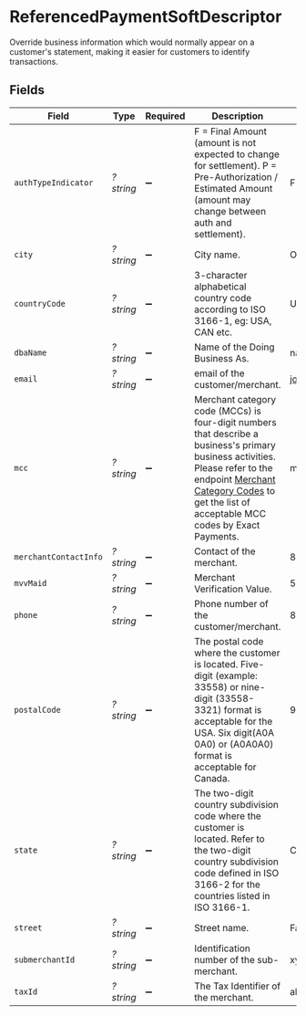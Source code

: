 # ReferencedPaymentSoftDescriptor

Override business information which would normally appear on a customer's statement, making it easier for customers to identify transactions.


## Fields

| Field                                                                                                                                                                                                                                                                | Type                                                                                                                                                                                                                                                                 | Required                                                                                                                                                                                                                                                             | Description                                                                                                                                                                                                                                                          | Example                                                                                                                                                                                                                                                              |
| -------------------------------------------------------------------------------------------------------------------------------------------------------------------------------------------------------------------------------------------------------------------- | -------------------------------------------------------------------------------------------------------------------------------------------------------------------------------------------------------------------------------------------------------------------- | -------------------------------------------------------------------------------------------------------------------------------------------------------------------------------------------------------------------------------------------------------------------- | -------------------------------------------------------------------------------------------------------------------------------------------------------------------------------------------------------------------------------------------------------------------- | -------------------------------------------------------------------------------------------------------------------------------------------------------------------------------------------------------------------------------------------------------------------- |
| `authTypeIndicator`                                                                                                                                                                                                                                                  | *?string*                                                                                                                                                                                                                                                            | :heavy_minus_sign:                                                                                                                                                                                                                                                   | F = Final Amount (amount is not expected to change for settlement). P = Pre-Authorization / Estimated Amount (amount may change between auth and settlement).                                                                                                        | F                                                                                                                                                                                                                                                                    |
| `city`                                                                                                                                                                                                                                                               | *?string*                                                                                                                                                                                                                                                            | :heavy_minus_sign:                                                                                                                                                                                                                                                   | City name.                                                                                                                                                                                                                                                           | Ontario                                                                                                                                                                                                                                                              |
| `countryCode`                                                                                                                                                                                                                                                        | *?string*                                                                                                                                                                                                                                                            | :heavy_minus_sign:                                                                                                                                                                                                                                                   | 3-character alphabetical country code according to ISO 3166-1, eg: USA, CAN etc.                                                                                                                                                                                     | USA                                                                                                                                                                                                                                                                  |
| `dbaName`                                                                                                                                                                                                                                                            | *?string*                                                                                                                                                                                                                                                            | :heavy_minus_sign:                                                                                                                                                                                                                                                   | Name of the Doing Business As.                                                                                                                                                                                                                                       | name                                                                                                                                                                                                                                                                 |
| `email`                                                                                                                                                                                                                                                              | *?string*                                                                                                                                                                                                                                                            | :heavy_minus_sign:                                                                                                                                                                                                                                                   | email of the customer/merchant.                                                                                                                                                                                                                                      | john@acmecorp.com                                                                                                                                                                                                                                                    |
| `mcc`                                                                                                                                                                                                                                                                | *?string*                                                                                                                                                                                                                                                            | :heavy_minus_sign:                                                                                                                                                                                                                                                   | Merchant category code (MCCs) is four-digit numbers that describe a business's primary business activities. Please refer to the endpoint [Merchant Category Codes](/operations/listMerchantCategoryCodes) to get the list of acceptable MCC codes by Exact Payments. | mcc                                                                                                                                                                                                                                                                  |
| `merchantContactInfo`                                                                                                                                                                                                                                                | *?string*                                                                                                                                                                                                                                                            | :heavy_minus_sign:                                                                                                                                                                                                                                                   | Contact of the merchant.                                                                                                                                                                                                                                             | 8886178190                                                                                                                                                                                                                                                           |
| `mvvMaid`                                                                                                                                                                                                                                                            | *?string*                                                                                                                                                                                                                                                            | :heavy_minus_sign:                                                                                                                                                                                                                                                   | Merchant Verification Value.                                                                                                                                                                                                                                         | 5679                                                                                                                                                                                                                                                                 |
| `phone`                                                                                                                                                                                                                                                              | *?string*                                                                                                                                                                                                                                                            | :heavy_minus_sign:                                                                                                                                                                                                                                                   | Phone number of the customer/merchant.                                                                                                                                                                                                                               | 8886178190                                                                                                                                                                                                                                                           |
| `postalCode`                                                                                                                                                                                                                                                         | *?string*                                                                                                                                                                                                                                                            | :heavy_minus_sign:                                                                                                                                                                                                                                                   | The postal code where the customer is located. Five-digit (example: 33558) or nine-digit (33558-3321) format is acceptable for the USA. Six digit(A0A 0A0) or (A0A0A0) format is acceptable for Canada.                                                              | 91710                                                                                                                                                                                                                                                                |
| `state`                                                                                                                                                                                                                                                              | *?string*                                                                                                                                                                                                                                                            | :heavy_minus_sign:                                                                                                                                                                                                                                                   | The two-digit country subdivision code where the customer is located. Refer to the two-digit country subdivision code defined in ISO 3166-2 for the countries listed in ISO 3166-1.                                                                                  | CA                                                                                                                                                                                                                                                                   |
| `street`                                                                                                                                                                                                                                                             | *?string*                                                                                                                                                                                                                                                            | :heavy_minus_sign:                                                                                                                                                                                                                                                   | Street name.                                                                                                                                                                                                                                                         | Fairfield Ranch                                                                                                                                                                                                                                                      |
| `submerchantId`                                                                                                                                                                                                                                                      | *?string*                                                                                                                                                                                                                                                            | :heavy_minus_sign:                                                                                                                                                                                                                                                   | Identification number of the sub-merchant.                                                                                                                                                                                                                           | xyz123                                                                                                                                                                                                                                                               |
| `taxId`                                                                                                                                                                                                                                                              | *?string*                                                                                                                                                                                                                                                            | :heavy_minus_sign:                                                                                                                                                                                                                                                   | The Tax Identifier of the merchant.                                                                                                                                                                                                                                  | abc123                                                                                                                                                                                                                                                               |